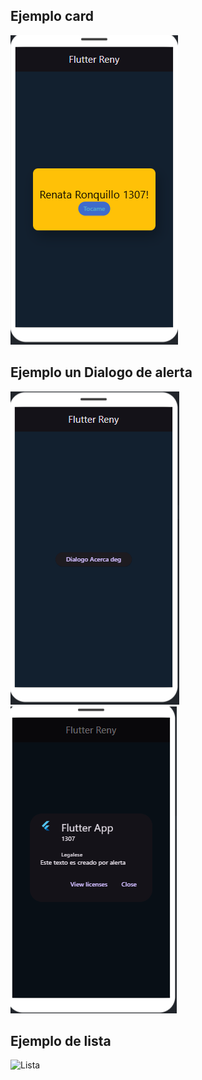 ## Ejemplo card
![La tarjeta](Card.png)
## Ejemplo un Dialogo de alerta
![La tarjeta](dialogo.png)
![La tarjeta](dialogor.png)

## Ejemplo de lista
![Lista]()
